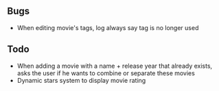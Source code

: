 ## Bugs
* When editing movie's tags, log always say tag is no longer used

## Todo
* When adding a movie with a name + release year that already exists, asks the user if he wants to combine or separate these movies
* Dynamic stars system to display movie rating